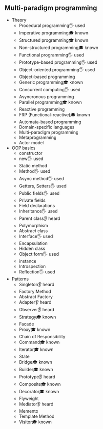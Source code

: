## Multi-paradigm programming

- Theory
  - Procedural programming🖐️ used
  - Imperative programming🎓 known
  - Structured programming🎓 known
  - Non-structured programming🎓 known
  - Functional programming🖐️ used
  - Prototype-based programming🖐️ used
  - Object-oriented programming🖐️ used
  - Object-based programming
  - Generic programming🎓 known
  - Concurrent computing🖐️ used
  - Asyncronous programming
  - Parallel programming🎓 known
  - Reactive programming
  - FRP (Functional-reactive)🎓 known
  - Automata-based programming
  - Domain-specific languages
  - Multi-paradigm programming
  - Metaprogramming
  - Actor model
- OOP basics
  - constructor
  - new🖐️ used
  - Static method
  - Method🖐️ used
  - Async method🖐️ used
  - Getters, Setters🖐️ used
  - Public fields🖐️ used
  - Private fields
  - Field declarations
  - Inheritance🖐️ used
  - Parent class👂 heard
  - Polymorphism
  - Abstract class
  - Interface🖐️ used
  - Encapsulation
  - Hidden class
  - Object form🖐️ used
  - instance
  - Introspection
  - Reflection🖐️ used
- Patterns
  - Singleton👂 heard
  - Factory Method
  - Abstract Factory
  - Adapter👂 heard
  - Observer👂 heard
  - Strategy🎓 known
  - Facade
  - Proxy🎓 known
  - Chain of Responsibility
  - Command🎓 known
  - Iterator🎓 known
  - State
  - Bridge🎓 known
  - Builder🎓 known
  - Prototype👂 heard
  - Composite🎓 known
  - Decorator🎓 known
  - Flyweight
  - Mediator👂 heard
  - Memento
  - Template Method
  - Visitor🎓 known
